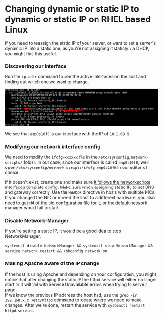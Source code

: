 # Changing dynamic or static IP to dynamic or static IP on RHEL based Linux

If you need to reassign the static IP of your server, or want to set a server's dynamic IP into a static one, as you're not assigning it staticly via DHCP, you might find this useful.

### Discovering our interface

Run the `ip addr` command to see the active interfaces on the host and finding out which one we want to change.  

![](/img/mstsc_2019-11-18_11-36-48.png)

We see that `enp0s10f0` is our interface with the IP of `10.1.69.9`.

### Modifying our network interface config

We need to modify the `ifcfg-xxxxxx` file in the `/etc/sysconfig/network-scripts/` folder. In our case, since our interface is called `enp0s10f0`, we'll open `/etc/sysconfig/network-scripts/ifcfg-enp0s10f0` in our editor of choice.  

If it doesn't exist, create one and make sure [it follows the networkscripts interfaces template config](https://access.redhat.com/documentation/en-us/red_hat_enterprise_linux/6/html/deployment_guide/s1-networkscripts-interfaces). Make sure when assigning static IP, to set DNS and gateway correctly. Use the `HWADDR` directive in hosts with multiple NICs. If you changed the NIC or moved the host to a different hardware, you also need to get rid of the old configuration file for it, or the default network manager would fail to start.

### Disable Network-Manager
If you're setting a static IP, it would be a good idea to stop NetworkManager.

```systemctl disable NetworkManager && systemctl stop NetworkManager && service network restart && chkconfig network on```

### Making Apache aware of the IP change

If the host is using Apache and depending on your configuration, you might notice that after changing the static IP the httpd service will either no longer start or it will fail with Service Unavailable errors when trying to serve a page.  
If we know the previous IP address the host had, use the `grep -ir 192.168.x.x /etc/httpd` command to locate where we need to make changes. After we're done, restart the service with `systemctl restart httpd.service`.
